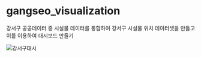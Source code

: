 # gangseo_visualization
강서구 공공데이터 중 시설물 데이터를 통합하여 강서구 시설물 위치 데이터셋을 만들고 이를 이용하여 대시보드 만들기

![강서구대시](https://user-images.githubusercontent.com/63590906/160244933-c59c2cfc-7e3f-4d58-868e-96b691d7fa47.gif)
